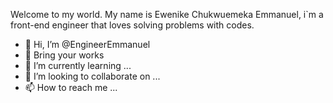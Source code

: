Welcome to my world. My name is Ewenike Chukwuemeka Emmanuel, i`m a front-end engineer that loves solving problems with codes.

- 👋 Hi, I’m @EngineerEmmanuel
- 👀 Bring your works 
- 🌱 I’m currently learning ...
- 💞️ I’m looking to collaborate on ...
- 📫 How to reach me ...

<!---
EngineerEmmanuel/EngineerEmmanuel is a ✨ special ✨ repository because its `README.md` (this file) appears on your GitHub profile.
You can click the Preview link to take a look at your changes.
--->
